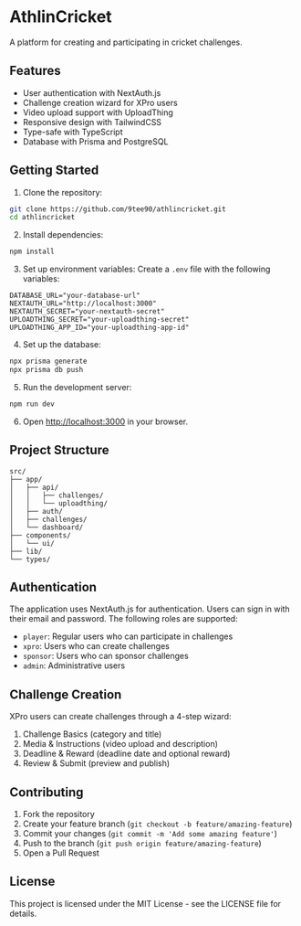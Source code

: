 # AthlinCricket

A platform for creating and participating in cricket challenges.

## Features

- User authentication with NextAuth.js
- Challenge creation wizard for XPro users
- Video upload support with UploadThing
- Responsive design with TailwindCSS
- Type-safe with TypeScript
- Database with Prisma and PostgreSQL

## Getting Started

1. Clone the repository:
```bash
git clone https://github.com/9tee90/athlincricket.git
cd athlincricket
```

2. Install dependencies:
```bash
npm install
```

3. Set up environment variables:
Create a `.env` file with the following variables:
```env
DATABASE_URL="your-database-url"
NEXTAUTH_URL="http://localhost:3000"
NEXTAUTH_SECRET="your-nextauth-secret"
UPLOADTHING_SECRET="your-uploadthing-secret"
UPLOADTHING_APP_ID="your-uploadthing-app-id"
```

4. Set up the database:
```bash
npx prisma generate
npx prisma db push
```

5. Run the development server:
```bash
npm run dev
```

6. Open [http://localhost:3000](http://localhost:3000) in your browser.

## Project Structure

```
src/
├── app/
│   ├── api/
│   │   ├── challenges/
│   │   └── uploadthing/
│   ├── auth/
│   ├── challenges/
│   └── dashboard/
├── components/
│   └── ui/
├── lib/
└── types/
```

## Authentication

The application uses NextAuth.js for authentication. Users can sign in with their email and password. The following roles are supported:

- `player`: Regular users who can participate in challenges
- `xpro`: Users who can create challenges
- `sponsor`: Users who can sponsor challenges
- `admin`: Administrative users

## Challenge Creation

XPro users can create challenges through a 4-step wizard:

1. Challenge Basics (category and title)
2. Media & Instructions (video upload and description)
3. Deadline & Reward (deadline date and optional reward)
4. Review & Submit (preview and publish)

## Contributing

1. Fork the repository
2. Create your feature branch (`git checkout -b feature/amazing-feature`)
3. Commit your changes (`git commit -m 'Add some amazing feature'`)
4. Push to the branch (`git push origin feature/amazing-feature`)
5. Open a Pull Request

## License

This project is licensed under the MIT License - see the LICENSE file for details.
